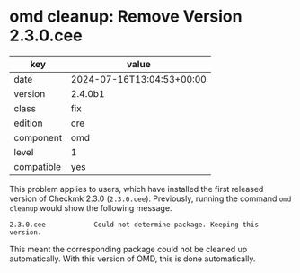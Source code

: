 [//]: # (werk v2)
# omd cleanup: Remove Version 2.3.0.cee

key        | value
---------- | ---
date       | 2024-07-16T13:04:53+00:00
version    | 2.4.0b1
class      | fix
edition    | cre
component  | omd
level      | 1
compatible | yes

This problem applies to users, which have installed the first released version
of Checkmk 2.3.0 (`2.3.0.cee`). Previously, running the command `omd cleanup`
would show the following message.
```
2.3.0.cee            Could not determine package. Keeping this version.
```
This meant the corresponding package could not be cleaned up automatically.
With this version of OMD, this is done automatically.
